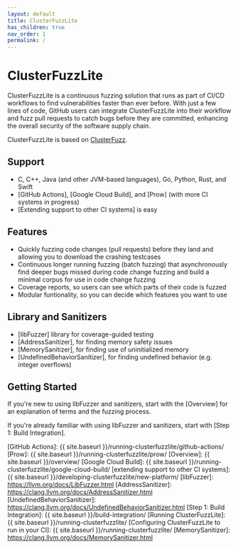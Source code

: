 ```yaml
---
layout: default
title: ClusterFuzzLite
has_children: true
nav_order: 1
permalink: /
---
```


# ClusterFuzzLite
ClusterFuzzLite is a continuous fuzzing solution that runs as part of CI/CD workflows to find vulnerabilities faster than ever before. 
With just a few lines of code, GitHub users can integrate ClusterFuzzLite into their workflow and fuzz pull requests to catch bugs before they are committed, enhancing the overall security of the software supply chain.

ClusterFuzzLite is based on [ClusterFuzz].

## Support
- C, C++, Java (and other JVM-based languages), Go, Python, Rust, and Swift
- [GitHub Actions], [Google Cloud Build], and [Prow] (with more CI systems in progress)
- [Extending support to other CI systems] is easy

## Features

- Quickly fuzzing code changes (pull requests) before they land and allowing
   you to download the crashing testcases
- Continuous longer running fuzzing (batch fuzzing) that asynchronously find
   deeper bugs missed during code change fuzzing and build a minimal corpus for
   use in code change fuzzing
- Coverage reports, so users can see which parts of their code is fuzzed
- Modular funtionality, so you can decide which features you want to use


## Library and Sanitizers

- [libFuzzer] library for coverage-guided testing
- [AddressSanitizer], for finding memory safety issues
- [MemorySanitizer], for finding use of uninitialized memory
- [UndefinedBehaviorSanitizer], for finding undefined behavior (e.g. integer
  overflows)

## Getting Started 

If you're new to using libFuzzer and sanitizers, start with the [Overview] for an explanation of terms and the fuzzing process. 

If you're already familiar with using libFuzzer and sanitizers, start with [Step 1: Build Integration].

[Continuous Integration (CI)]: https://en.wikipedia.org/wiki/Continuous_integration
[fuzzing]: https://en.wikipedia.org/wiki/Fuzzing
[ClusterFuzz]: https://google.github.io/clusterfuzz/
[GitHub Actions]: {{ site.baseurl }}/running-clusterfuzzlite/github-actions/
[Prow]: {{ site.baseurl }}/running-clusterfuzzlite/prow/
[Overview]: {{ site.baseurl }}/overview/
[Google Cloud Build]: {{ site.baseurl }}/running-clusterfuzzlite/google-cloud-build/
[extending support to other CI systems]:{{ site.baseurl }}/developing-clusterfuzzlite/new-platform/
[libFuzzer]: https://llvm.org/docs/LibFuzzer.html
[AddressSanitizer]: https://clang.llvm.org/docs/AddressSanitizer.html
[UndefinedBehaviorSanitizer]: https://clang.llvm.org/docs/UndefinedBehaviorSanitizer.html
[Step 1: Build Integration]: {{ site.baseurl }}/build-integration/
[Running ClusterFuzzLite]: {{ site.baseurl }}/running-clusterfuzzlite/
[Configuring ClusterFuzzLite to run in your CI]: {{ site.baseurl }}/running-clusterfuzzlite/
[MemorySanitizer]: https://clang.llvm.org/docs/MemorySanitizer.html

